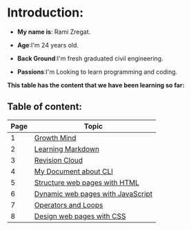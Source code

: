# Introduction:

- **My name is**: Rami Zregat.

- **Age**:I'm 24 years old.

- **Back Ground**:I'm fresh graduated civil engineering.

- **Passions**:I'm Looking to learn programming and coding.


 **This table has the content that we have been learning so far:**

## Table of content:

Page|Topic
----|-----
1|[Growth Mind](https://ramizregat.github.io/reading-notes/growthmind)
2|[Learning Markdown](https://ramizregat.github.io/reading-notes/Learning%20Markdown)
3|[Revision Cloud](https://ramizregat.github.io/reading-notes/Revision%20Cloud)
4|[My Document about CLI](https://ramizregat.github.io/reading-notes/DocumentYourReadings)
5|[Structure web pages with HTML](https://ramizregat.github.io/reading-notes/Structure-web-pages-with-HTML)
6|[Dynamic web pages with JavaScript](https://ramizregat.github.io/reading-notes/Dynamic%20web%20pages%20with%20JavaScript)
7|[Operators and Loops](https://ramizregat.github.io/reading-notes/Operators%20and%20Loops)
8|[Design web pages with CSS](https://ramizregat.github.io/reading-notes/Design%20web%20pages%20with%20CSS)